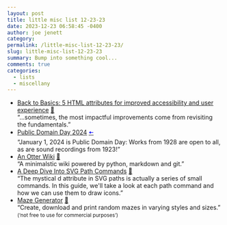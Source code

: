 ```yaml
---
layout: post
title: little misc list 12-23-23
date: 2023-12-23 06:58:45 -0400
author: joe jenett
category: 
permalink: /little-misc-list-12-23-23/
slug: little-misc-list-12-23-23
summary: Bump into something cool...
comments: true
categories:
  - lists
  - miscellany
---
```

<ul class="links">
	<li><a title="Back to Basics: 5 HTML attributes for improved accessibility and user experience - HTMHell" href="https://www.htmhell.dev/adventcalendar/2023/4/">Back to Basics: 5 HTML attributes for improved accessibility and user experience</a> <a href="https://pinboard.in/u:mikael">📌</a><br>“...sometimes, the most impactful improvements come from revisiting the fundamentals.”</li>
	<li><a title="Public Domain Day 2024 | Duke University School of Law" href="https://web.law.duke.edu/cspd/publicdomainday/2024/">Public Domain Day 2024</a>  <a class="normaltext" title="source" href="https://mastodon.social/@bradenslen"><span style="color:blue;">🠤</span></a><br>“January 1, 2024 is Public Domain Day: Works from 1928 are open to all, as are sound recordings from 1923!”</li>
	<li><a title="An Otter Wiki" href="https://otterwiki.com/">An Otter Wiki</a> <a href="https://pinboard.in/u:halftone72">📌</a><br>“A minimalstic wiki powered by python, markdown and git.”</li>
	<li><a title="A Deep Dive Into SVG Path Commands by Nanda Syahrasyad" href="https://www.nan.fyi/svg-paths">A Deep Dive Into SVG Path Commands</a> <a href="https://pinboard.in/u:locuna">📌</a><br>“The mystical d attribute in SVG paths is actually a series of small commands. In this guide, we'll take a look at each path command and how we can use them to draw icons.”</li>
	<li><a title="Maze Generator" href="https://mazegenerator.net/">Maze Generator</a> <a href="https://pinboard.in/u:fileformat">📌</a><br>“Create, download and print random mazes in varying styles and sizes.” <small>(‘not free to use for commercial purposes’)</small></li>
</ul>
<a href="https://brid.gy/publish/mastodon"></a>
